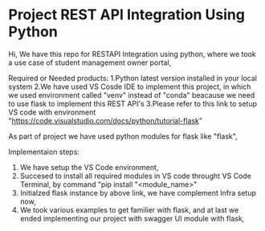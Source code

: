 # Project REST API Integration Using Python
Hi,
We have this repo for RESTAPI Integration using python, where we took a use case of student management owner portal,

Required or Needed products:
1.Python latest version installed in your local system
2.We have used VS Cosde IDE to implement this project, in which we used environment called "venv" instead of "conda" beacause we need to use flask to implement this REST API's
3.Please refer to this link to setup VS code with environment "https://code.visualstudio.com/docs/python/tutorial-flask"

As part of project we have used python modules for flask like "flask", 

Implementaion steps:
1. We have setup the VS Code environment,
2. Succesed to install all required modules in VS code throught VS Code Terminal, by command "pip install "<module_name>"
3. Initialzed flask instance by above link, we have complement Infra setup now,
4. We took various examples to get familier with flask, and at last we ended implementing our project with swagger UI module with flask,
